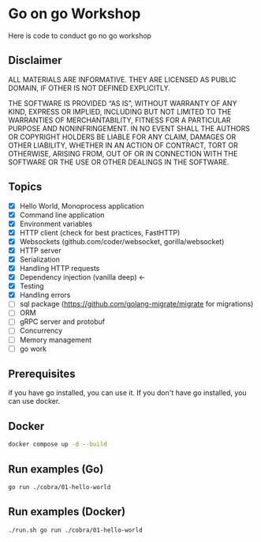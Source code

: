 # Go on go Workshop
Here is code to conduct go no go workshop

## Disclaimer
ALL MATERIALS ARE INFORMATIVE. THEY ARE LICENSED AS PUBLIC DOMAIN, IF OTHER IS NOT DEFINED EXPLICITLY.

THE SOFTWARE IS PROVIDED “AS IS”, WITHOUT WARRANTY OF ANY KIND, EXPRESS OR IMPLIED, INCLUDING BUT NOT LIMITED TO THE WARRANTIES OF MERCHANTABILITY, FITNESS FOR A PARTICULAR PURPOSE AND NONINFRINGEMENT. IN NO EVENT SHALL THE AUTHORS OR COPYRIGHT HOLDERS BE LIABLE FOR ANY CLAIM, DAMAGES OR OTHER LIABILITY, WHETHER IN AN ACTION OF CONTRACT, TORT OR OTHERWISE, ARISING FROM, OUT OF OR IN CONNECTION WITH THE SOFTWARE OR THE USE OR OTHER DEALINGS IN THE SOFTWARE.

## Topics

- [X] Hello World, Monoprocess application
- [X] Command line application
- [X] Environment variables
- [X] HTTP client  (check for best practices, FastHTTP)
- [X] Websockets (github.com/coder/websocket, gorilla/websocket)
- [X] HTTP server
- [X] Serialization
- [X] Handling HTTP requests
- [X] Dependency injection (vanilla deep) <-
- [X] Testing
- [X] Handling errors
- [ ] sql package (https://github.com/golang-migrate/migrate for migrations)
- [ ] ORM
- [ ] gRPC server and protobuf
- [ ] Concurrency
- [ ] Memory management
- [ ] go work

## Prerequisites
if you have go installed, you can use it. 
If you don't have go installed, you can use docker.

## Docker
```bash
docker compose up -d --build
```

## Run examples (Go)
```bash
go run ./cobra/01-hello-world
```

## Run examples (Docker)
```bash
./run.sh go run ./cobra/01-hello-world
```
